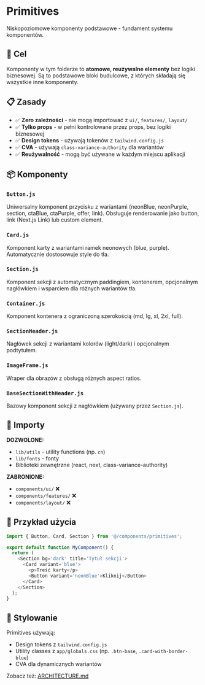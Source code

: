 # Primitives

Niskopoziomowe komponenty podstawowe - fundament systemu komponentów.

## 🎯 Cel

Komponenty w tym folderze to **atomowe, reużywalne elementy** bez logiki biznesowej. Są to
podstawowe bloki budulcowe, z których składają się wszystkie inne komponenty.

## 📋 Zasady

- ✅ **Zero zależności** - nie mogą importować z `ui/`, `features/`, `layout/`
- ✅ **Tylko props** - w pełni kontrolowane przez props, bez logiki biznesowej
- ✅ **Design tokens** - używają tokenów z `tailwind.config.js`
- ✅ **CVA** - używają `class-variance-authority` dla wariantów
- ✅ **Reużywalność** - mogą być używane w każdym miejscu aplikacji

## 📦 Komponenty

### `Button.js`

Uniwersalny komponent przycisku z wariantami (neonBlue, neonPurple, section, ctaBlue, ctaPurple,
offer, link). Obsługuje renderowanie jako button, link (Next.js Link) lub custom element.

### `Card.js`

Komponent karty z wariantami ramek neonowych (blue, purple). Automatycznie dostosowuje style do tła.

### `Section.js`

Komponent sekcji z automatycznym paddingiem, kontenerem, opcjonalnym nagłówkiem i wsparciem dla
różnych wariantów tła.

### `Container.js`

Komponent kontenera z ograniczoną szerokością (md, lg, xl, 2xl, full).

### `SectionHeader.js`

Nagłówek sekcji z wariantami kolorów (light/dark) i opcjonalnym podtytułem.

### `ImageFrame.js`

Wraper dla obrazów z obsługą różnych aspect ratios.

### `BaseSectionWithHeader.js`

Bazowy komponent sekcji z nagłówkiem (używany przez `Section.js`).

## 🔄 Importy

**DOZWOLONE:**

- `lib/utils` - utility functions (np. `cn`)
- `lib/fonts` - fonty
- Biblioteki zewnętrzne (react, next, class-variance-authority)

**ZABRONIONE:**

- `components/ui/` ❌
- `components/features/` ❌
- `components/layout/` ❌

## 📖 Przykład użycia

```javascript
import { Button, Card, Section } from '@/components/primitives';

export default function MyComponent() {
  return (
    <Section bg='dark' title='Tytuł sekcji'>
      <Card variant='blue'>
        <p>Treść karty</p>
        <Button variant='neonBlue'>Kliknij</Button>
      </Card>
    </Section>
  );
}
```

## 🎨 Stylowanie

Primitives używają:

- Design tokens z `tailwind.config.js`
- Utility classes z `app/globals.css` (np. `.btn-base`, `.card-with-border-blue`)
- CVA dla dynamicznych wariantów

Zobacz też: [ARCHITECTURE.md](../../ARCHITECTURE.md)

